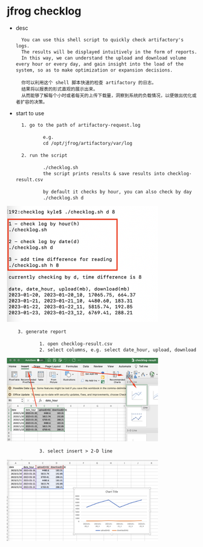 

# jfrog checklog

- desc

        You can use this shell script to quickly check artifactory's logs.
        The results will be displayed intuitively in the form of reports.
        In this way, we can understand the upload and download volume every hour or every day, and gain insight into the load of the system, so as to make optimization or expansion decisions.

        你可以利用这个 shell 脚本快速的检查 artifactory 的日志。
        结果将以报表的形式直观的展示出来。
        从而能够了解每个小时或者每天的上传下载量，洞察到系统的负载情况，以便做出优化或者扩容的决策。

- start to use

        1. go to the path of artifactory-request.log

                e.g.   
                cd /opt/jfrog/artifactory/var/log
                
        2. run the script

                ./checklog.sh
                the script prints results & save results into checklog-result.csv

                by default it checks by hour, you can also check by day
                ./checklog.sh d

<img src="./images/1.png" style="width: 400px;" >  

        3. generate report

                1. open checklog-result.csv
                2. select columns, e.g. select date_hour, upload, download

<img src="./images/2.png" style="width: 400px;" >  

                3. select insert > 2-D line

<img src="./images/3.png" style="width: 400px;" > 



